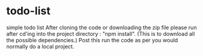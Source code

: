 # todo-list
simple todo list
After cloning the code or downloading the zip file please run after cd'ing into the project directory  : "npm install".
(This is to download all the possible dependencies.)
Post this run the code as per you would normally do a local project.

